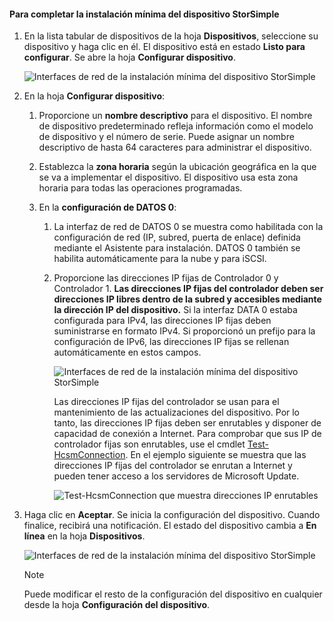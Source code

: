 <!--author=alkohli last changed: 01/12/17-->

<a id="to-complete-the-minimum-storsimple-device-setup" class="xliff"></a>

#### Para completar la instalación mínima del dispositivo StorSimple

1. En la lista tabular de dispositivos de la hoja **Dispositivos**, seleccione su dispositivo y haga clic en él. El dispositivo está en estado **Listo para configurar**. Se abre la hoja **Configurar dispositivo**.

     ![Interfaces de red de la instalación mínima del dispositivo StorSimple](./media/storsimple-8000-complete-minimum-device-setup-u2/step4minconfig1.png)

2. En la hoja **Configurar dispositivo**:
   
   1. Proporcione un **nombre descriptivo** para el dispositivo. El nombre de dispositivo predeterminado refleja información como el modelo de dispositivo y el número de serie. Puede asignar un nombre descriptivo de hasta 64 caracteres para administrar el dispositivo.
   2. Establezca la **zona horaria** según la ubicación geográfica en la que se va a implementar el dispositivo. El dispositivo usa esta zona horaria para todas las operaciones programadas.
   3. En la **configuración de DATOS 0**:

       1. La interfaz de red de DATOS 0 se muestra como habilitada con la configuración de red (IP, subred, puerta de enlace) definida mediante el Asistente para instalación. DATOS 0 también se habilita automáticamente para la nube y para iSCSI.

       2. Proporcione las direcciones IP fijas de Controlador 0 y Controlador 1. **Las direcciones IP fijas del controlador deben ser direcciones IP libres dentro de la subred y accesibles mediante la dirección IP del dispositivo.** Si la interfaz DATA 0 estaba configurada para IPv4, las direcciones IP fijas deben suministrarse en formato IPv4. Si proporcionó un prefijo para la configuración de IPv6, las direcciones IP fijas se rellenan automáticamente en estos campos.

            ![Interfaces de red de la instalación mínima del dispositivo StorSimple](./media/storsimple-8000-complete-minimum-device-setup-u2/step4minconfig2.png)

            Las direcciones IP fijas del controlador se usan para el mantenimiento de las actualizaciones del dispositivo. Por lo tanto, las direcciones IP fijas deben ser enrutables y disponer de capacidad de conexión a Internet. Para comprobar que sus IP de controlador fijas son enrutables, use el cmdlet [Test-HcsmConnection][Test]. En el ejemplo siguiente se muestra que las direcciones IP fijas del controlador se enrutan a Internet y pueden tener acceso a los servidores de Microsoft Update.

            ![Test-HcsmConnection que muestra direcciones IP enrutables](./media/storsimple-8000-complete-minimum-device-setup-u2/step4minconfig3.png)

1. Haga clic en **Aceptar**. Se inicia la configuración del dispositivo. Cuando finalice, recibirá una notificación. El estado del dispositivo cambia a **En línea** en la hoja **Dispositivos**.

    ![Interfaces de red de la instalación mínima del dispositivo StorSimple](./media/storsimple-8000-complete-minimum-device-setup-u2/step4minconfig4.png)

   > [!NOTE]
   > Puede modificar el resto de la configuración del dispositivo en cualquier desde la hoja **Configuración del dispositivo**.

<!--Link reference-->
[Test]: https://technet.microsoft.com/library/dn715782(v=wps.630).aspx